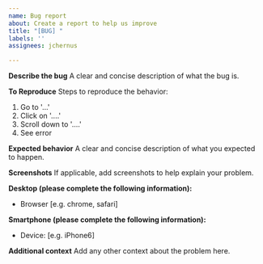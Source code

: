```yaml
---
name: Bug report
about: Create a report to help us improve
title: "[BUG] "
labels: ''
assignees: jchernus

---
```


**Describe the bug**
A clear and concise description of what the bug is.

**To Reproduce**
Steps to reproduce the behavior:
1. Go to '...'
2. Click on '....'
3. Scroll down to '....'
4. See error

**Expected behavior**
A clear and concise description of what you expected to happen.

**Screenshots**
If applicable, add screenshots to help explain your problem.

**Desktop (please complete the following information):**
 - Browser [e.g. chrome, safari]

**Smartphone (please complete the following information):**
 - Device: [e.g. iPhone6]

**Additional context**
Add any other context about the problem here.
